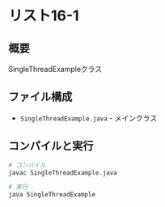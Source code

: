 # リスト16-1

## 概要
SingleThreadExampleクラス

## ファイル構成
- `SingleThreadExample.java` - メインクラス

## コンパイルと実行
```bash
# コンパイル
javac SingleThreadExample.java

# 実行
java SingleThreadExample
```
